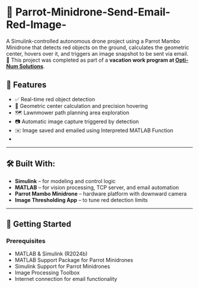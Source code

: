 # 🚁 Parrot-Minidrone-Send-Email-Red-Image-

A Simulink-controlled autonomous drone project using a Parrot Mambo Minidrone that detects red objects on the ground, calculates the geometric center, hovers over it, and triggers an image snapshot to be sent via email. 
📌 This project was completed as part of a **vacation work program at [Opti-Num Solutions](https://www.optinum.co.za/)**.


## 🔑 Features

- ✅ Real-time red object detection 
- 📍 Geometric center calculation and precision hovering
- 🗺️ Lawnmower path planning area exploration
- 📷 Automatic image capture triggered by detection
- ✉️ Image saved and emailed using Interpreted MATLAB Function
- 
---

## 🛠️ Built With:

- **Simulink** – for modeling and control logic
- **MATLAB** – for vision processing, TCP server, and email automation
- **Parrot Mambo Minidrone** – hardware platform with downward camera
- **Image Thresholding App** – to tune red detection limits

---

## 🚀 Getting Started

### Prerequisites

- MATLAB & Simulink (R2024b)
- MATLAB Support Package for Parrot Minidrones
- Simulink Support for Parrot Minidrones
- Image Processing Toolbox
- Internet connection for email functionality


